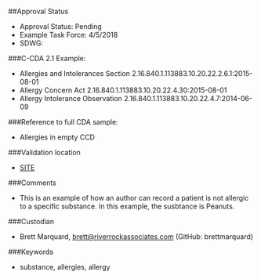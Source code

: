 ##Approval Status 

* Approval Status: Pending
* Example Task Force: 4/5/2018
* SDWG:

###C-CDA 2.1 Example:

* Allergies and Intolerances Section 2.16.840.1.113883.10.20.22.2.6.1:2015-08-01
* Allergy Concern Act 2.16.840.1.113883.10.20.22.4.30:2015-08-01
* Allergy Intolerance Observation 2.16.840.1.113883.10.20.22.4.7:2014-06-09

###Reference to full CDA sample:

* Allergies in empty CCD


###Validation location

* [SITE](https://sitenv.org/sandbox-ccda/ccda-validator)

###Comments

* This is an example of how an author can record a patient is not allergic to a specific substance. In this example, the susbtance is Peanuts.

###Custodian

* Brett Marquard, brett@riverrockassociates.com (GitHub: brettmarquard)

###Keywords

* substance, allergies, allergy
